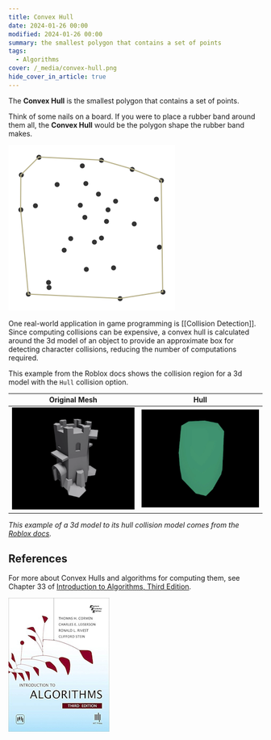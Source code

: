 ```yaml
---
title: Convex Hull
date: 2024-01-26 00:00
modified: 2024-01-26 00:00
summary: the smallest polygon that contains a set of points
tags:
  - Algorithms
cover: /_media/convex-hull.png
hide_cover_in_article: true
---
```


The **Convex Hull** is the smallest polygon that contains a set of points.

Think of some nails on a board. If you were to place a rubber band around them all, the **Convex Hull** would be the polygon shape the rubber band makes.

![](../_media/convex-hull.png)

One real-world application in game programming is [[Collision Detection]]. Since computing collisions can be expensive, a convex hull is calculated around the 3d model of an object to provide an approximate box for detecting character collisions, reducing the number of computations required.

This example from the Roblox docs shows the collision region for a 3d model with the `Hull` collision option.

| Original Mesh                       | **Hull**                                        | 
| ----------------------------------- | --------------------------------------- |
| ![A 3d mesh](../_media/3d-model-no-hull.png) | ![Convex Hull collision](../_media/3d-model-convex-hull.png) |
*This example of a 3d model to its hull collision model comes from the [Roblox docs](https://create.roblox.com/docs/workspace/collisions#mesh-and-solid-model-collisions).*


## References

For more about Convex Hulls and algorithms for computing them, see Chapter 33 of [Introduction to Algorithms, Third Edition](https://amzn.to/3HyDauB).

![Intro to Algorithms cover](../_media/intro-to-algorithms-3rd.png)
